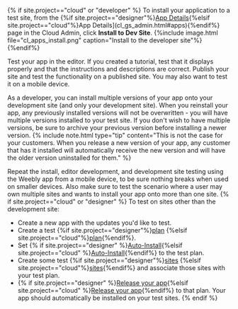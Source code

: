 {% if site.project=="cloud" or "developer" %}
To install your application to a test site, from the {%if site.project=="designer"%}[App Details](ds_gs_admin.html#apps){%elsif site.project=="cloud"%}App Details](cl_gs_admin.html#apps){%endif%} page in the Cloud Admin, click **Install to Dev Site**.
{%include image.html file="cl_apps_install.png" caption="Install to the developer site"%}
{%endif%}

​Test your app in the editor. If you created a tutorial, test that it displays properly and that the instructions and descriptions are correct. Publish your site and test the functionality on a published site. You may also want to test it on a mobile device.

As a developer, you can install multiple versions of your app onto your development site (and only your development site). When you reinstall your app, any previously installed versions will not be overwritten - you will have multiple versions installed to your test site. If you don't wish to have multiple versions, be sure to archive your previous version before installing a newer version.
{% include note.html type="tip" content="This is not the case for your customers. When you release a new version of your app, any customer that has it installed will automatically receive the new version and will have the older version uninstalled for them." %}

Repeat the install, editor development, and development site testing using the Weebly app from a mobile device, to be sure nothing breaks when used on smaller devices. Also make sure to test the scenario where a user may own multiple sites and wants to install your app onto more than one site.
{% if site.project=="cloud" or "designer" %}
To test on sites other than the development site:
* Create a new app with the updates you'd like to test.
* Create a test {%if site.project=="designer"%}[plan](ds_gs_plans.html) {%elsif site.project=="cloud"%}[plan](cl_gs_plans.html){%endif%}.
* Set {% if site.project=="designer" %}[Auto-Install](ds_apps_element_release.html){%elsif site.project=="cloud" %}[Auto-Install](cl_apps_element_release.html){%endif%} to the test plan.
* Create some test {%if site.project=="designer"%}[sites](ds_gs_cr_sites.html) {%elsif site.project=="cloud"%}[sites](cl_gs_cr_sites.html){%endif%} and associate those sites with your test plan.
* {% if site.project=="designer" %}[Release your app](ds_apps_element_release.html){%elsif site.project=="cloud" %}[Release your app](cl_apps_element_release.html){%endif%}  to that plan.
Your app should automatically be installed on your test sites.
{% endif %}
